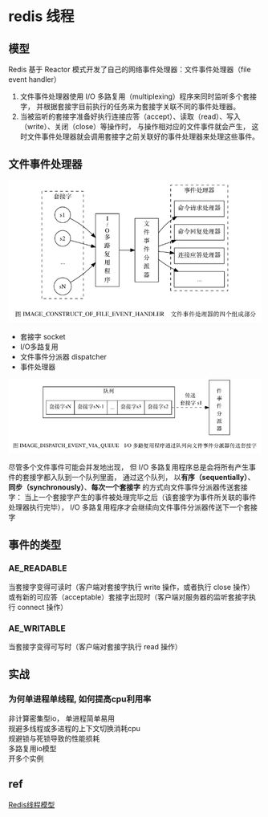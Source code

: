 # redis 线程

## 模型

Redis 基于 Reactor 模式开发了自己的网络事件处理器：文件事件处理器（file event handler）

1. 文件事件处理器使用 I/O 多路复用（multiplexing）程序来同时监听多个套接字， 并根据套接字目前执行的任务来为套接字关联不同的事件处理器。
2. 当被监听的套接字准备好执行连接应答（accept）、读取（read）、写入（write）、关闭（close）等操作时， 与操作相对应的文件事件就会产生， 这时文件事件处理器就会调用套接字之前关联好的事件处理器来处理这些事件。

## 文件事件处理器

![img](res/redis-file-event-handler.png)

- 套接字 socket
- I/O多路复用
- 文件事件分派器 dispatcher
- 事件处理器

![img](res/redis-dispatch-event-via-queue.png)

尽管多个文件事件可能会并发地出现， 但 I/O 多路复用程序总是会将所有产生事件的套接字都入队到一个队列里面， 通过这个队列， 以**有序（sequentially）**、**同步（synchronously）**、**每次一个套接字** 的方式向文件事件分派器传送套接字： 当上一个套接字产生的事件被处理完毕之后（该套接字为事件所关联的事件处理器执行完毕）， I/O 多路复用程序才会继续向文件事件分派器传送下一个套接字

## 事件的类型

### AE_READABLE

当套接字变得可读时（客户端对套接字执行 write 操作，或者执行 close 操作）  
或有新的可应答（acceptable）套接字出现时（客户端对服务器的监听套接字执行 connect 操作）

### AE_WRITABLE

当套接字变得可写时（客户端对套接字执行 read 操作）

## 实战

### 为何单进程单线程, 如何提高cpu利用率

非计算密集型io， 单进程简单易用  
规避多线程或多进程的上下文切换消耗cpu  
规避锁与死锁导致的性能损耗  
多路复用io模型  
开多个实例  

## ref

[Redis线程模型](https://www.cnblogs.com/barrywxx/p/8570821.html)
